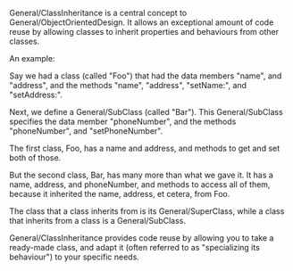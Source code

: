 

General/ClassInheritance is a central concept to General/ObjectOrientedDesign. It allows an exceptional amount of code reuse by allowing classes to inherit properties and behaviours from other classes.

An example:

Say we had a class (called "Foo") that had the data members "name", and "address", and the methods "name", "address", "setName:", and "setAddress:".

Next, we define a General/SubClass (called "Bar"). This General/SubClass specifies the data member "phoneNumber", and the methods "phoneNumber", and "setPhoneNumber".

The first class, Foo, has a name and address, and methods to get and set both of those.

But the second class, Bar, has many more than what we gave it. It has a name, address, and phoneNumber, and methods to access all of them, because it inherited the name, address, et cetera, from Foo.

The class that a class inherits from is its General/SuperClass, while a class that inherits from a class is a General/SubClass.

General/ClassInheritance provides code reuse by allowing you to take a ready-made class, and adapt it (often referred to as "specializing its behaviour") to your specific needs.